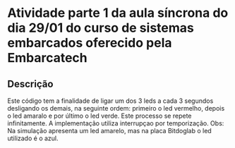# Atividade parte 1 da aula síncrona do dia 29/01 do curso de sistemas embarcados oferecido pela Embarcatech
## Descrição
Este código tem a finalidade de ligar um dos 3 leds a cada 3 segundos desligando os demais, na seguinte ordem: primeiro o led vermelho, depois o led amaralo e por último o led verde. Este processo se repete infinitamente. A implementação utiliza interrupçao por temporização. 
Obs: Na simulação apresenta um led amarelo, mas na placa Bitdoglab o led utilizado é o azul.

